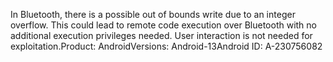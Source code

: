 In Bluetooth, there is a possible out of bounds write due to an integer overflow. This could lead to remote code execution over Bluetooth with no additional execution privileges needed. User interaction is not needed for exploitation.Product: AndroidVersions: Android-13Android ID: A-230756082